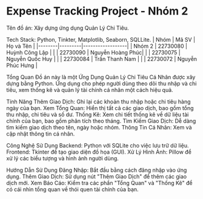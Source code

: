 # Expense Tracking Project - Nhóm 2

Tên đồ án: Xây dựng ứng dụng Quản Lý Chi Tiêu.

Tech Stack: Python, Tinkter, Matplotlib, Seaborn, SQLLite.
| Nhóm   | Mã SV   | Họ và Tên        |
|--------|---------|------------------|
| Nhóm 2 | 22730080 | Huỳnh Công Lập   |
|        | 22730090 | Nguyễn Hoàng Phúc|
|        | 22730075 | Nguyễn Quốc Huy  |
|        | 22730084 | Trần Thanh Nam   |
|        | 22730072 | Nguyễn Phúc Hưng |

Tổng Quan
Đồ án này là một Ứng Dụng Quản Lý Chi Tiêu Cá Nhân được xây dựng bằng Python. Ứng dụng cho phép người dùng theo dõi thu nhập và chi tiêu, xem thống kê và quản lý tài chính cá nhân một cách hiệu quả.

Tính Năng
Thêm Giao Dịch: Ghi lại các khoản thu nhập hoặc chi tiêu hàng ngày của bạn.
Xem Tổng Quan: Hiển thị tất cả các giao dịch, bao gồm tổng thu nhập, chi tiêu và số dư.
Thống Kê: Xem chi tiết thống kê về dữ liệu tài chính của bạn, bao gồm phân tích theo tháng.
Tìm Kiếm Giao Dịch: Dễ dàng tìm kiếm giao dịch theo tên, ngày hoặc nhóm.
Thông Tin Cá Nhân: Xem và cập nhật thông tin cá nhân.

Công Nghệ Sử Dụng
Backend: Python với SQLite cho việc lưu trữ dữ liệu.
Frontend: Tkinter để tạo giao diện đồ họa (GUI).
Xử Lý Hình Ảnh: Pillow để xử lý các biểu tượng và hình ảnh người dùng.

Hướng Dẫn Sử Dụng
Đăng Nhập: Bắt đầu bằng cách đăng nhập vào ứng dụng.
Thêm Giao Dịch: Sử dụng nút "Thêm Giao Dịch" để thêm các giao dịch mới.
Xem Báo Cáo: Kiểm tra các phần "Tổng Quan" và "Thống Kê" để có cái nhìn tổng quan về thói quen tài chính của bạn.
